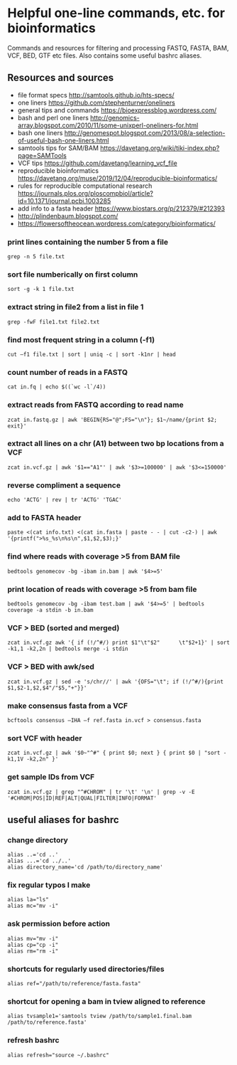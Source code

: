 # Helpful one-line commands, etc. for bioinformatics
Commands and resources for filtering and processing FASTQ, FASTA, BAM, VCF, BED, GTF etc files. 
Also contains some useful bashrc aliases. 

## Resources and sources

- file format specs http://samtools.github.io/hts-specs/
- one liners https://github.com/stephenturner/oneliners
- general tips and commands https://bioexpressblog.wordpress.com/
- bash and perl one liners http://genomics-array.blogspot.com/2010/11/some-unixperl-oneliners-for.html
- bash one liners http://genomespot.blogspot.com/2013/08/a-selection-of-useful-bash-one-liners.html
- samtools tips for SAM/BAM https://davetang.org/wiki/tiki-index.php?page=SAMTools
- VCF tips https://github.com/davetang/learning_vcf_file
- reproducible bioinformatics https://davetang.org/muse/2019/12/04/reproducible-bioinformatics/
- rules for reproducible computational research https://journals.plos.org/ploscompbiol/article?id=10.1371/journal.pcbi.1003285
- add info to a fasta header https://www.biostars.org/p/212379/#212393
- http://plindenbaum.blogspot.com/
- https://flowersoftheocean.wordpress.com/category/bioinformatics/

### print lines containing the number 5 from a file 
    grep -n 5 file.txt 
    
### sort file numberically on first column 
    sort -g -k 1 file.txt 
    
### extract string in file2 from a list in file 1 
    grep -fwF file1.txt file2.txt

### find most frequent string in a column (-f1)
    cut –f1 file.txt | sort | uniq -c | sort -k1nr | head
    
### count number of reads in a FASTQ 
    cat in.fq | echo $((`wc -l`/4))
    
### extract reads from FASTQ according to read name 
    zcat in.fastq.gz | awk 'BEGIN{RS="@";FS="\n"}; $1~/name/{print $2; exit}'
 
### extract all lines on a chr (A1) between two bp locations from a VCF
    zcat in.vcf.gz | awk '$1=="A1"' | awk '$3>=100000' | awk '$3<=150000'
 
### reverse compliment a sequence 
    echo 'ACTG' | rev | tr 'ACTG' 'TGAC'
 
### add to FASTA header 
    paste <(cat info.txt) <(cat in.fasta | paste - - | cut -c2-) | awk '{printf(">%s_%s\n%s\n",$1,$2,$3);}'
 
### find where reads with coverage >5 from BAM file 
    bedtools genomecov -bg -ibam in.bam | awk '$4>=5'
 
### print location of reads with coverage >5 from bam file 
    bedtools genomecov -bg -ibam test.bam | awk '$4>=5' | bedtools coverage -a stdin -b in.bam
 
### VCF > BED  (sorted and merged)
    zcat in.vcf.gz awk '{ if (!/^#/) print $1"\t"$2"      \t"$2+1}' | sort -k1,1 -k2,2n | bedtools merge -i stdin
 
### VCF > BED with awk/sed 
    zcat in.vcf.gz | sed -e 's/chr//' | awk '{OFS="\t"; if (!/^#/){print $1,$2-1,$2,$4"/"$5,"+"}}'
    
### make consensus fasta from a VCF 
    bcftools consensus –IHA –f ref.fasta in.vcf > consensus.fasta 
 
### sort VCF with header 
    zcat in.vcf.gz | awk '$0~"^#" { print $0; next } { print $0 | "sort -k1,1V -k2,2n" }'
 
### get sample IDs from VCF
    zcat in.vcf.gz | grep "^#CHROM" | tr '\t' '\n' | grep -v -E '#CHROM|POS|ID|REF|ALT|QUAL|FILTER|INFO|FORMAT'
 
 

## useful aliases for bashrc 

### change directory 
    alias ..='cd ..' 
    alias ...='cd ../..'
    alias directory_name='cd /path/to/directory_name'
    
### fix regular typos I make 
    alias la="ls" 
    alias mc="mv -i" 
    
### ask permission before action 
    alias mv="mv -i"
    alias cp="cp -i"  
    alias rm="rm -i"

### shortcuts for regularly used directories/files 
    alias ref="/path/to/reference/fasta.fasta"

### shortcut for opening a bam in tview aligned to reference 
    alias tvsample1='samtools tview /path/to/sample1.final.bam /path/to/reference.fasta'
  
### refresh bashrc
    alias refresh="source ~/.bashrc"
